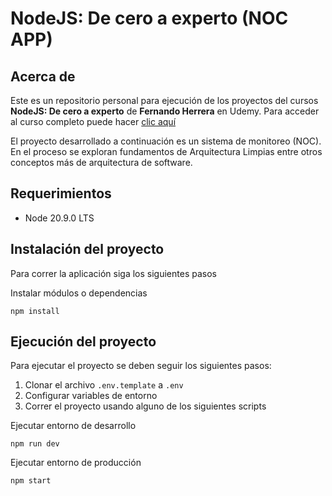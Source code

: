 # NodeJS: De cero a experto (NOC APP)

## Acerca de

Este es un repositorio personal para ejecución de los proyectos del cursos **NodeJS: De cero a experto** de **Fernando Herrera** en Udemy. Para acceder al curso completo puede hacer [clic aquí](https://www.udemy.com/course/node-de-cero-a-experto/)

El proyecto desarrollado a continuación es un sistema de monitoreo (NOC). En el proceso se exploran fundamentos de Arquitectura Limpias entre otros conceptos más de arquitectura de software.

## Requerimientos

- Node 20.9.0 LTS

## Instalación del proyecto

Para correr la aplicación siga los siguientes pasos

Instalar módulos o dependencias

```
npm install
```

## Ejecución del proyecto

Para ejecutar el proyecto se deben seguir los siguientes pasos:

1. Clonar el archivo `.env.template` a `.env`
2. Configurar variables de entorno
3. Correr el proyecto usando alguno de los siguientes scripts

Ejecutar entorno de desarrollo

```
npm run dev
```

Ejecutar entorno de producción

```
npm start
```
